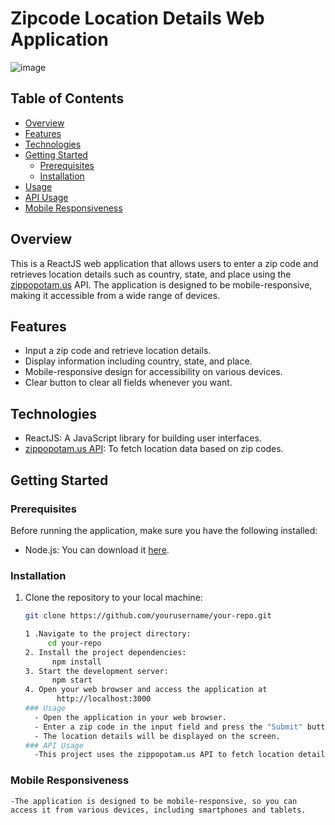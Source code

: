 # Zipcode Location Details Web Application

![image](https://github.com/MrUnAnonymous/zip-locator/assets/109267565/222d5fcd-943b-467d-93b3-d3abed0df4e5)

## Table of Contents

- [Overview](#overview)
- [Features](#features)
- [Technologies](#technologies)
- [Getting Started](#getting-started)
  - [Prerequisites](#prerequisites)
  - [Installation](#installation)
- [Usage](#usage)
- [API Usage](#api-usage)
- [Mobile Responsiveness](#mobile-responsiveness)

## Overview

This is a ReactJS web application that allows users to enter a zip code and retrieves location details such as country, state, and place using the [zippopotam.us](http://zippopotam.us/) API. The application is designed to be mobile-responsive, making it accessible from a wide range of devices.

## Features

- Input a zip code and retrieve location details.
- Display information including country, state, and place.
- Mobile-responsive design for accessibility on various devices.
- Clear button to clear all fields whenever you want.

## Technologies

- ReactJS: A JavaScript library for building user interfaces.
- [zippopotam.us API](http://zippopotam.us/): To fetch location data based on zip codes.

## Getting Started

### Prerequisites

Before running the application, make sure you have the following installed:

- Node.js: You can download it [here](https://nodejs.org/).

### Installation

1. Clone the repository to your local machine:

   ```bash
   git clone https://github.com/yourusername/your-repo.git

   1 .Navigate to the project directory:
        cd your-repo
   2. Install the project dependencies:
         npm install
   3. Start the development server:
         npm start
   4. Open your web browser and access the application at
          http://localhost:3000
   ### Usage
     - Open the application in your web browser.
     - Enter a zip code in the input field and press the "Submit" button.
     - The location details will be displayed on the screen.
   ### API Usage
     -This project uses the zippopotam.us API to fetch location details based on zip codes. You can find more information about their API in their documentation.

### Mobile Responsiveness
    -The application is designed to be mobile-responsive, so you can access it from various devices, including smartphones and tablets.
